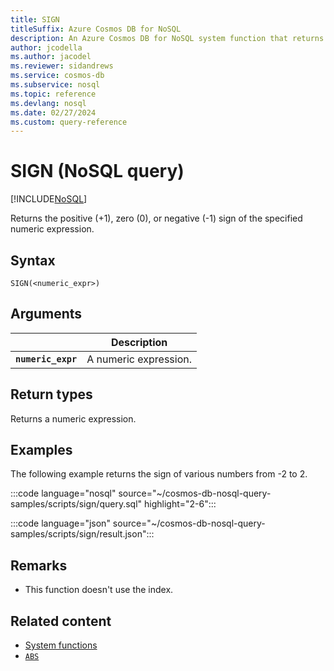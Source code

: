 ```yaml
---
title: SIGN
titleSuffix: Azure Cosmos DB for NoSQL
description: An Azure Cosmos DB for NoSQL system function that returns the sign of the specified number.
author: jcodella
ms.author: jacodel
ms.reviewer: sidandrews
ms.service: cosmos-db
ms.subservice: nosql
ms.topic: reference
ms.devlang: nosql
ms.date: 02/27/2024
ms.custom: query-reference
---
```


# SIGN (NoSQL query)

[!INCLUDE[NoSQL](../../includes/appliesto-nosql.md)]

Returns the positive (+1), zero (0), or negative (-1) sign of the specified numeric expression.  

## Syntax

```nosql
SIGN(<numeric_expr>)  
```

## Arguments

| | Description |
| --- | --- |
| **`numeric_expr`** | A numeric expression. |

## Return types

Returns a numeric expression.  

## Examples

The following example returns the sign of various numbers from -2 to 2.  

:::code language="nosql" source="~/cosmos-db-nosql-query-samples/scripts/sign/query.sql" highlight="2-6":::

:::code language="json" source="~/cosmos-db-nosql-query-samples/scripts/sign/result.json":::

## Remarks

- This function doesn't use the index.

## Related content

- [System functions](system-functions.yml)
- [`ABS`](abs.md)
